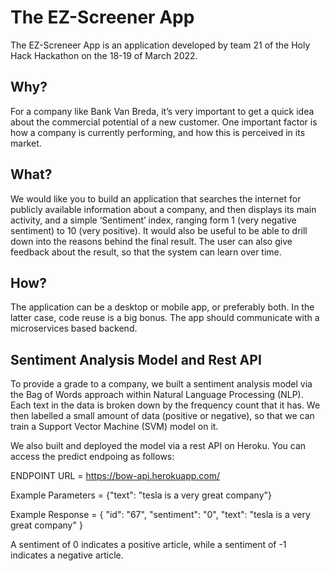 # The EZ-Screener App

The EZ-Screneer App is an application developed by team 21 of the Holy Hack Hackathon on the 18-19 of March 2022. 

## Why?  
For a company like Bank Van Breda, it’s very important to get a quick idea 
about the commercial potential of a new customer. One important factor is 
how a company is currently performing, and how this is perceived in its 
market. 
 
## What?  
We would like you to build an application that searches the internet for 
publicly available information about a company, and then displays its main 
activity, and a simple ‘Sentiment’ index, ranging form 1 (very negative 
sentiment) to 10 (very positive). It would also be useful to be able to drill 
down into the reasons behind the final result. The user can also give 
feedback about the result, so that the system can learn over time. 
 
## How?  
The application can be a desktop or mobile app, or preferably both. In the 
latter case, code reuse is a big bonus. The app should communicate with 
a microservices based backend. 


## Sentiment Analysis Model and Rest API

To provide a grade to a company, we built a sentiment analysis model via the Bag of Words approach within Natural Language Processing (NLP). Each text in the data is broken down by the frequency count that it has. We then labelled a small amount of data (positive or negative), so that we can train a Support Vector Machine (SVM) model on it.

We also built and deployed the model via a rest API on Heroku. You can access the predict endpoing as follows:

ENDPOINT URL = https://bow-api.herokuapp.com/

Example Parameters = {"text": "tesla is a very great company"}

Example Response = {
    "id": "67",
    "sentiment": "0",
    "text": "tesla is a very great company"
}

A sentiment of 0 indicates a positive article, while a sentiment of -1 indicates a negative article.